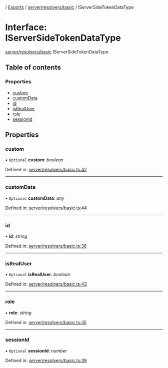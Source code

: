 [](../README.md) / [Exports](../modules.md) / [server/resolvers/basic](../modules/server_resolvers_basic.md) / IServerSideTokenDataType

# Interface: IServerSideTokenDataType

[server/resolvers/basic](../modules/server_resolvers_basic.md).IServerSideTokenDataType

## Table of contents

### Properties

- [custom](server_resolvers_basic.iserversidetokendatatype.md#custom)
- [customData](server_resolvers_basic.iserversidetokendatatype.md#customdata)
- [id](server_resolvers_basic.iserversidetokendatatype.md#id)
- [isRealUser](server_resolvers_basic.iserversidetokendatatype.md#isrealuser)
- [role](server_resolvers_basic.iserversidetokendatatype.md#role)
- [sessionId](server_resolvers_basic.iserversidetokendatatype.md#sessionid)

## Properties

### custom

• `Optional` **custom**: *boolean*

Defined in: [server/resolvers/basic.ts:42](https://github.com/onzag/itemize/blob/55e63f2c/server/resolvers/basic.ts#L42)

___

### customData

• `Optional` **customData**: *any*

Defined in: [server/resolvers/basic.ts:44](https://github.com/onzag/itemize/blob/55e63f2c/server/resolvers/basic.ts#L44)

___

### id

• **id**: *string*

Defined in: [server/resolvers/basic.ts:38](https://github.com/onzag/itemize/blob/55e63f2c/server/resolvers/basic.ts#L38)

___

### isRealUser

• `Optional` **isRealUser**: *boolean*

Defined in: [server/resolvers/basic.ts:43](https://github.com/onzag/itemize/blob/55e63f2c/server/resolvers/basic.ts#L43)

___

### role

• **role**: *string*

Defined in: [server/resolvers/basic.ts:35](https://github.com/onzag/itemize/blob/55e63f2c/server/resolvers/basic.ts#L35)

___

### sessionId

• `Optional` **sessionId**: *number*

Defined in: [server/resolvers/basic.ts:39](https://github.com/onzag/itemize/blob/55e63f2c/server/resolvers/basic.ts#L39)
